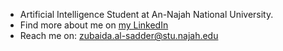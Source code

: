 - Artificial Intelligence Student at An-Najah National University. 
- Find more about me on [my LinkedIn](https://www.linkedin.com/in/zubaida-sadder-2848b31a9/)
- Reach me on: zubaida.al-sadder@stu.najah.edu


<!---
zubaidasader/zubaidasader is a ✨ special ✨ repository because its `README.md` (this file) appears on your GitHub profile.
You can click the Preview link to take a look at your changes.
--->
